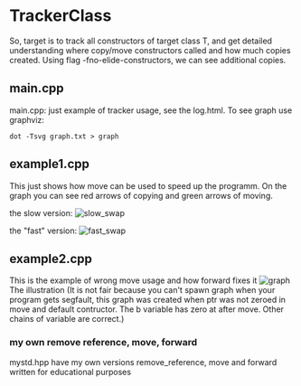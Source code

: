 # TrackerClass
So, target is to track all constructors of target class T, and get detailed understanding where copy/move constructors called and how much copies created.
Using flag -fno-elide-constructors, we can see additional copies.

## main.cpp
main.cpp: just example of tracker usage, see the log.html. To see graph use graphviz:
```
dot -Tsvg graph.txt > graph
```

## example1.cpp
This just shows how move can be used to speed up the programm. On the graph you can see red arrows of copying and green arrows of moving.

the slow version:
![slow_swap](https://user-images.githubusercontent.com/34096563/157378743-78fd316d-2243-4d7d-9b53-a086d1b46de9.svg)

the "fast" version:
![fast_swap](https://user-images.githubusercontent.com/34096563/157378883-8a33cbd3-9935-4e49-8a52-4a4d8ab0f50a.svg)


## example2.cpp
This is the example of wrong move usage and how forward fixes it
![graph](https://user-images.githubusercontent.com/34096563/157386767-9a5142eb-b3ce-4732-a679-906bca2dd02b.svg)
The illustration (It is not fair because you can't spawn graph when your program gets segfault, this graph was created when ptr was not zeroed in move and default contructor. The b variable has zero at after move. Other chains of variable are correct.)

### my own remove reference, move, forward
mystd.hpp have my own versions remove_reference, move and forward written for educational purposes
